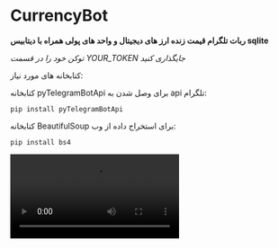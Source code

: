 # CurrencyBot
 **ربات تلگرام قیمت زنده ارز های دیجیتال و واحد های پولی همراه با دیتابیس sqlite**



 *توکن خود را در قسمت YOUR_TOKEN جایگذاری کنید*

 کتابخانه های مورد نیاز:
 
 کتابخانه pyTelegramBotApi برای وصل شدن به api تلگرام:
 
 ```pip install pyTelegramBotApi```

 کتابخانه BeautifulSoup برای استخراج داده از وب:
 
 ```pip install bs4```




 ![نحوه عملکرد پروژه](/demo.mp4)
 

 
 

 
